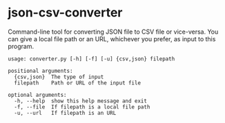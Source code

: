 # json-csv-converter

Command-line tool for converting JSON file to CSV file or vice-versa. You can give a local file path or an URL, whichever you prefer, as input to this program. 

```
usage: converter.py [-h] [-f] [-u] {csv,json} filepath

positional arguments:
  {csv,json}  The type of input
  filepath    Path or URL of the input file

optional arguments:
  -h, --help  show this help message and exit
  -f, --file  If filepath is a local file path
  -u, --url   If filepath is an URL
  ```
